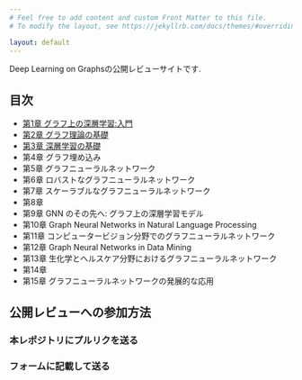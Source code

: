 ```yaml
---
# Feel free to add content and custom Front Matter to this file.
# To modify the layout, see https://jekyllrb.com/docs/themes/#overriding-theme-defaults

layout: default
---
```


Deep Learning on Graphsの公開レビューサイトです.

## 目次
- [第1章 グラフ上の深層学習:入門](./chapters/chap1/chap1.md)
- [第2章 グラフ理論の基礎](./chapters/chap2/chap2.md)
- [第3章 深層学習の基礎](./chapters/chap3/chap3.md)
- 第4章 グラフ埋め込み
- 第5章 グラフニューラルネットワーク
- 第6章 ロバストなグラフニューラルネットワーク
- 第7章 スケーラブルなグラフニューラルネットワーク
- 第8章 
- 第9章 GNN のその先へ: グラフ上の深層学習モデル
- 第10章 Graph Neural Networks in Natural Language Processing
- 第11章 コンピュータービジョン分野でのグラフニューラルネットワーク
- 第12章 Graph Neural Networks in Data Mining
- 第13章 生化学とヘルスケア分野におけるグラフニューラルネットワーク
- 第14章 
- 第15章 グラフニューラルネットワークの発展的な応用

## 公開レビューへの参加方法
### 本レポジトリにプルリクを送る
### フォームに記載して送る
